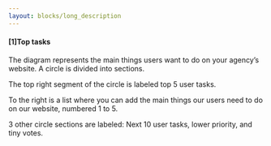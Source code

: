 ```yaml
---
layout: blocks/long_description
---
```

#### [1]Top tasks

The diagram represents the main things users want to do on your agency’s website.
A circle is divided into sections. 

The top right segment of the circle is labeled top 5 user tasks. 

To the right is a list where you can add the main things our users need to do on our website, numbered 1 to 5.

3 other circle sections are labeled: Next 10 user tasks, lower priority, and tiny votes.
